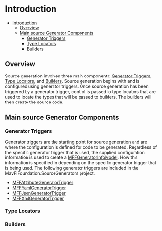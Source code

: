 # Introduction

- [Introduction](#introduction)
  - [Overview](#overview)
  - [Main source Generator Components](#main-source-generator-components)
    - [Generator Triggers](#generator-triggers)
    - [Type Locators](#type-locators)
    - [Builders](#builders)

## Overview

Source generation involves three main components: [Generator Triggers](#generator-triggers), [Type Locators](#type-locators), and [Builders](#builders). Source generation begins with and is configured using generator triggers. Once source generation has been triggered by a generator trigger, control is passed to type locators that are used to locate the types that will be passed to builders. The builders will then create the source code. 

## Main source Generator Components

### Generator Triggers

Generator triggers are the starting point for source generation and are where the configuration is defined for code to be generated. Regardless of the specific generator trigger that is used, the supplied configuration information is used to create a [MFFGeneratorInfoModel](../api/MavFiFoundation.SourceGenerators.Models.MFFGeneratorInfoModel.yml). How this information is specified in depending on the specific generator trigger that is being used. The following generator triggers are included in the MavFiFoundation.SourceGenerators project.

- [MFFAttributeGeneratorTrigger](../api/MavFiFoundation.SourceGenerators.GeneratorTriggers.MFFAttributeGeneratorTrigger.yml)
- [MFFYamlGeneratorTrigger](../api/MavFiFoundation.SourceGenerators.GeneratorTriggers.MFFYamlGeneratorTrigger.yml)
- [MFFJsonGeneratorTrigger](../api/MavFiFoundation.SourceGenerators.GeneratorTriggers.MFFJsonGeneratorTrigger.yml)
- [MFFXmlGeneratorTrigger](../api/MavFiFoundation.SourceGenerators.GeneratorTriggers.MFFXmlGeneratorTrigger.yml)

### Type Locators

### Builders
